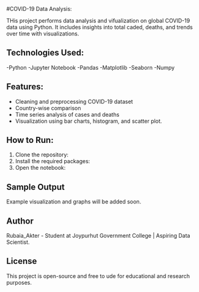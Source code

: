 #COVID-19 Data Analysis:

THis project performs data analysis and vifualization on global COVID-19 data using Python. It includes insights into total caded, deaths, and trends over time with visualizations.

## Technologies Used:
-Python
-Jupyter Notebook
-Pandas
-Matplotlib
-Seaborn
-Numpy

## Features:
- Cleaning and preprocessing COVID-19 dataset
- Country-wise comparison
- Time series analysis of cases and deaths
- Visualization using bar charts, histogram, and scatter plot.

## How to Run:

1. Clone the repository:
2. Install the required packages:
3. Open the notebook:

## Sample Output
Example visualization and graphs will be added soon.

## Author
Rubaia_Akter - Student at Joypurhut Government College | Aspiring Data Scientist.

## License
This project is open-source and free to ude for educational and research purposes.